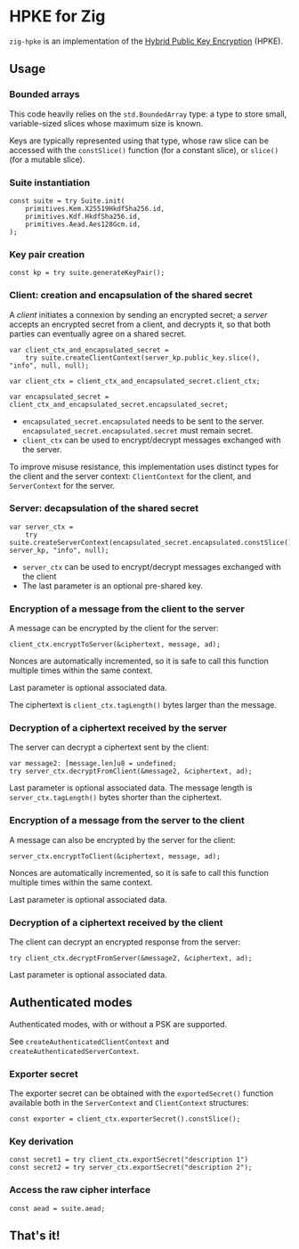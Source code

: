 # HPKE for Zig

`zig-hpke` is an implementation of the [Hybrid Public Key Encryption](https://www.rfc-editor.org/rfc/rfc9180.html) (HPKE).

## Usage

### Bounded arrays

This code heavily relies on the `std.BoundedArray` type: a type to store small, variable-sized slices whose maximum size is known.

Keys are typically represented using that type, whose raw slice can be accessed with the `constSlice()` function (for a constant slice), or `slice()` (for a mutable slice).

### Suite instantiation

```zig
const suite = try Suite.init(
    primitives.Kem.X25519HkdfSha256.id,
    primitives.Kdf.HkdfSha256.id,
    primitives.Aead.Aes128Gcm.id,
);
```

### Key pair creation

```zig
const kp = try suite.generateKeyPair();
```

### Client: creation and encapsulation of the shared secret

A _client_ initiates a connexion by sending an encrypted secret; a _server_ accepts an encrypted secret from a client, and decrypts it, so that both parties can eventually agree on a shared secret.

```zig
var client_ctx_and_encapsulated_secret =
    try suite.createClientContext(server_kp.public_key.slice(), "info", null, null);

var client_ctx = client_ctx_and_encapsulated_secret.client_ctx;

var encapsulated_secret = client_ctx_and_encapsulated_secret.encapsulated_secret;
```

* `encapsulated_secret.encapsulated` needs to be sent to the server. `encapsulated_secret.encapsulated.secret` must remain secret.
* `client_ctx` can be used to encrypt/decrypt messages exchanged with the server.

To improve misuse resistance, this implementation uses distinct types for the client and the server context: `ClientContext` for the client, and `ServerContext` for the server.

### Server: decapsulation of the shared secret

```zig
var server_ctx =
    try suite.createServerContext(encapsulated_secret.encapsulated.constSlice(), server_kp, "info", null);
```

* `server_ctx` can be used to encrypt/decrypt messages exchanged with the client
* The last parameter is an optional pre-shared key.

### Encryption of a message from the client to the server

A message can be encrypted by the client for the server:

```zig
client_ctx.encryptToServer(&ciphertext, message, ad);
```

Nonces are automatically incremented, so it is safe to call this function multiple times within the same context.

Last parameter is optional associated data.

The ciphertext is `client_ctx.tagLength()` bytes larger than the message.

### Decryption of a ciphertext received by the server

The server can decrypt a ciphertext sent by the client:

```zig
var message2: [message.len]u8 = undefined;
try server_ctx.decryptFromClient(&message2, &ciphertext, ad);
```

Last parameter is optional associated data. The message length is `server_ctx.tagLength()` bytes shorter than the ciphertext.

### Encryption of a message from the server to the client

A message can also be encrypted by the server for the client:

```zig
server_ctx.encryptToClient(&ciphertext, message, ad);
```

Nonces are automatically incremented, so it is safe to call this function multiple times within the same context.

Last parameter is optional associated data.

### Decryption of a ciphertext received by the client

The client can decrypt an encrypted response from the server:

```zig
try client_ctx.decryptFromServer(&message2, &ciphertext, ad);
```

Last parameter is optional associated data.

## Authenticated modes

Authenticated modes, with or without a PSK are supported.

See `createAuthenticatedClientContext` and `createAuthenticatedServerContext`.

### Exporter secret

The exporter secret can be obtained with the `exportedSecret()` function available both in the `ServerContext` and `ClientContext` structures:

```zig
const exporter = client_ctx.exporterSecret().constSlice();
```

### Key derivation

```zig
const secret1 = try client_ctx.exportSecret("description 1")
const secret2 = try server_ctx.exportSecret("description 2");
```

### Access the raw cipher interface

```zig
const aead = suite.aead;
```

## That's it!
